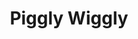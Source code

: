 ---
title: "Piggly Wiggly"
url: /mobile/piggly-wiggly-south-university-boulevard/
shop: supermarket
---